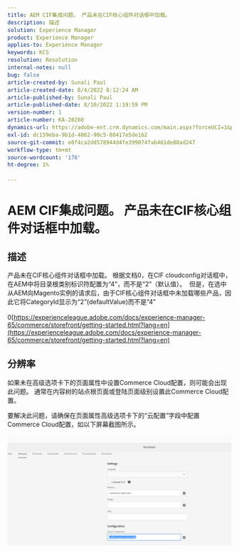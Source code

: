```yaml
---
title: AEM CIF集成问题。 产品未在CIF核心组件对话框中加载。
description: 描述
solution: Experience Manager
product: Experience Manager
applies-to: Experience Manager
keywords: KCS
resolution: Resolution
internal-notes: null
bug: false
article-created-by: Sunali Paul
article-created-date: 8/4/2022 8:12:24 AM
article-published-by: Sunali Paul
article-published-date: 8/10/2022 1:19:59 PM
version-number: 1
article-number: KA-20280
dynamics-url: https://adobe-ent.crm.dynamics.com/main.aspx?forceUCI=1&pagetype=entityrecord&etn=knowledgearticle&id=b6bf0d28-cd13-ed11-b83d-002248086a27
exl-id: dc159eba-9b1d-4862-90c5-80417e5de162
source-git-commit: e8f4ca2dd578944d4fe399074fab461de88ad247
workflow-type: tm+mt
source-wordcount: '178'
ht-degree: 1%

---
```


# AEM CIF集成问题。 产品未在CIF核心组件对话框中加载。

## 描述

产品未在CIF核心组件对话框中加载。 根据文档0，在CIF cloudconfig对话框中，在AEM中将目录根类别标识符配置为“4”，而不是“2”（默认值）。  但是，在选中从AEM向Magento实例的请求后，由于CIF核心组件对话框中未加载哪些产品，因此它将CategoryId显示为“2”(defaultValue)而不是“4”<br><br>0[https://experienceleague.adobe.com/docs/experience-manager-65/commerce/storefront/getting-started.html?lang=en](https://experienceleague.adobe.com/docs/experience-manager-65/commerce/storefront/getting-started.html?lang=en)

## 分辨率


如果未在高级选项卡下的页面属性中设置Commerce Cloud配置，则可能会出现此问题。 通常在内容树的站点根页面或登陆页面级别设置此Commerce Cloud配置。

要解决此问题，请确保在页面属性高级选项卡下的“云配置”字段中配置Commerce Cloud配置，如以下屏幕截图所示。

![](assets/35698328-9514-ed11-b83d-002248086a9c.png)
